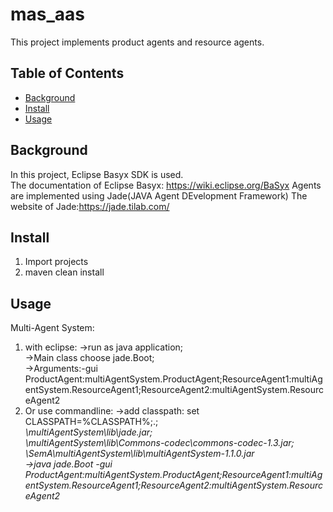 # mas_aas

This project implements product agents and resource agents.

## Table of Contents

- [Background](#background)
- [Install](#install)
- [Usage](#usage)


## Background
In this project, Eclipse Basyx SDK is used.  
The documentation of Eclipse Basyx: https://wiki.eclipse.org/BaSyx
Agents are implemented using Jade(JAVA Agent DEvelopment Framework)
The website of Jade:https://jade.tilab.com/

## Install
1. Import projects  
2. maven clean install

## Usage 
Multi-Agent System:
1. with eclipse: 
->run as java application;  
->Main class choose jade.Boot;  
->Arguments:-gui ProductAgent:multiAgentSystem.ProductAgent;ResourceAgent1:multiAgentSystem.ResourceAgent1;ResourceAgent2:multiAgentSystem.ResourceAgent2
2. Or use commandline:
->add classpath: set CLASSPATH=%CLASSPATH%;.;<address>\multiAgentSystem\lib\jade.jar;<address>\multiAgentSystem\lib\Commons-codec\commons-codec-1.3.jar;<address>\SemA\multiAgentSystem\lib\multiAgentSystem-1.1.0.jar  
->java jade.Boot -gui ProductAgent:multiAgentSystem.ProductAgent;ResourceAgent1:multiAgentSystem.ResourceAgent1;ResourceAgent2:multiAgentSystem.ResourceAgent2

